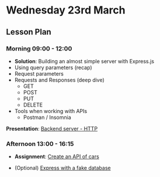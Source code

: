 # Wednesday 23rd March

## Lesson Plan

### Morning 09:00 - 12:00

+ **Solution**: Building an almost simple server with Express.js
+ Using query parameters (recap)
+ Request parameters
+ Requests and Responses (deep dive)
  + GET
  + POST
  + PUT
  + DELETE
+ Tools when working with APIs
    + Postman / Insomnia

**Presentation**: [Backend server - HTTP](https://docs.google.com/presentation/d/1x7VynkZ_hc0nzRoNuTBN1j9PnfxGg3xOsMl7dIBiy7s/edit?usp=sharing)

### Afternoon 13:00 - 16:15

+ **Assignment**: [Create an API of cars](https://github.com/GillesDCI/express-http-methods-assignment)

+ (Optional) [Express with a fake database](https://github.com/FrancoSpeziali/express-with-fake-database)
